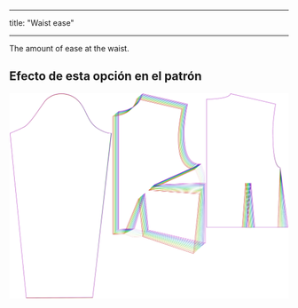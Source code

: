 - - -
title: "Waist ease"
- - -

The amount of ease at the waist.

## Efecto de esta opción en el patrón

![This image shows the effect of this option by superimposing several variants that have a different value for this option](breanna_waistease_sample.svg "Effect of this option on the pattern")
